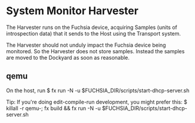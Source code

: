 # System Monitor Harvester

The Harvester runs on the Fuchsia device, acquiring Samples (units of
introspection data) that it sends to the Host using the Transport system.

The Harvester should not unduly impact the Fuchsia device being monitored.
So the Harvester does not store samples. Instead the samples are moved to
the Dockyard as soon as reasonable.

## qemu

On the host, run
$ fx run -N -u $FUCHSIA_DIR/scripts/start-dhcp-server.sh

Tip: If you're doing edit-compile-run development, you might prefer this:
$ killall -r qemu-; fx build && fx run -N -u $FUCHSIA_DIR/scripts/start-dhcp-server.sh
